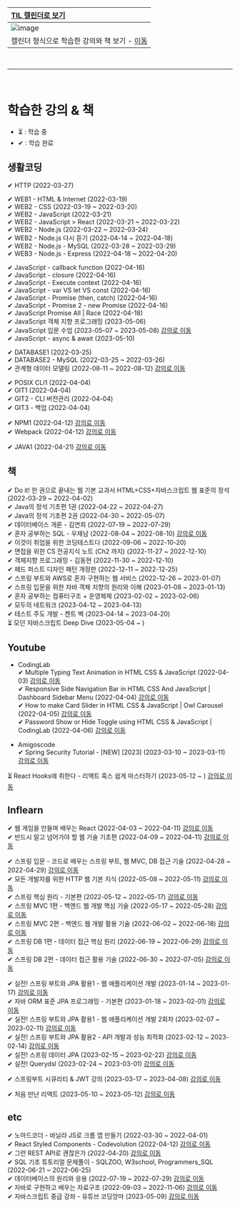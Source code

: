 |[TIL 캘린더로 보기](https://physickskim.github.io/TIL-Calendar/)|
|:---|
|![image](https://user-images.githubusercontent.com/101965836/236668226-42a0ac54-bc70-4acf-a982-ff541c3b3252.png)|
|캘린더 형식으로 학습한 강의와 책 보기 - [이동](https://physickskim.github.io/TIL-Calendar/)|  
 
<br>  

---

<br>  

# 학습한 강의 & 책   
  
- ⏳ : 학습 중
- ✔ : 학습 완료
  
## 생활코딩

<area>✔ HTTP (2022-03-27)</area>

<area>✔ WEB1 - HTML & Internet (2022-03-19)</area>    
<area>✔ WEB2 - CSS (2022-03-19 ~ 2022-03-20)</area>   
<area>✔ WEB2 - JavaScript (2022-03-21)</area>    
<area>✔ WEB2 - JavaScript > React (2022-03-21 ~ 2022-03-22)</area>   
<area>✔ WEB2 - Node.js (2022-03-22 ~ 2022-03-24)</area>    
<area>✔ WEB2 - Node.js 다시 듣기 (2022-04-14 ~ 2022-04-18)</area>    
<area>✔ WEB2 - Node.js - MySQL (2022-03-28 ~ 2022-03-29)</area>  
<area>✔ WEB3 - Node.js - Express (2022-04-18 ~ 2022-04-20)</area>  
  
<area>✔ JavaScript - callback function (2022-04-16)</area>  
<area>✔ JavaScript - closure (2022-04-16)</area>  
<area>✔ JavaScript - Execute context (2022-04-16)</area>  
<area>✔ JavaScript - var VS let VS const (2022-04-16)</area>   
<area>✔ JavaScript - Promise (then, catch) (2022-04-16)</area>   
<area>✔ JavaScript - Promise 2 - new Promise (2022-04-16)</area>   
<area>✔ JavaScript Promise All | Race (2022-04-18)</area>  
<area>✔ JavaScript 객체 지향 프로그래밍 (2023-05-06)</area>  
<area>✔ JavaScript 입문 수업 (2023-05-07 ~ 2023-05-08)</area> [강의로 이동](https://www.youtube.com/playlist?list=PLuHgQVnccGMA4uSig3hCjl7wTDeyIeZVU)  
<area>✔ JavaScript - async & await (2023-05-10)</area>  
   
<area>✔ DATABASE1 (2022-03-25)</area>  
<area>✔ DATABASE2 - MySQL (2022-03-25 ~ 2022-03-26)</area>  
<area>✔ 관계형 데이터 모델링 (2022-08-11 ~ 2022-08-12)</area> [강의로 이동](https://www.youtube.com/playlist?list=PLuHgQVnccGMDF6rHsY9qMuJMd295Yk4sa)  
  
<area>✔ POSIX CLI1 (2022-04-04)</area>  
<area>✔ GIT1 (2022-04-04)</area>  
<area>✔ GIT2 - CLI 버전관리 (2022-04-04)</area>  
<area>✔ GIT3 - 백업 (2022-04-04)</area>  
  
<area>✔ NPM1 (2022-04-12)</area> [강의로 이동](https://opentutorials.org/module/4044)    
<area>✔ Webpack (2022-04-12)</area> [강의로 이동](https://opentutorials.org/module/4566)         
  
<area>✔ JAVA1 (2022-04-21)</area> [강의로 이동](https://opentutorials.org/module/4294)
  
## 책

<area>✔ Do it! 한 권으로 끝내는 웹 기본 교과서 HTML+CSS+자바스크립트 웹 표준의 정석 (2022-03-29 ~ 2022-04-02)</area>  
<area>✔ Java의 정석 기초편 1권 (2022-04-22 ~ 2022-04-27)</area>  
<area>✔ Java의 정석 기초편 2권 (2022-04-30 ~ 2022-05-07)</area>  
<area>✔ 데이터베이스 개론 - 김연희 (2022-07-19 ~ 2022-07-29)</area>  
<area>✔ 혼자 공부하는 SQL - 우재남 (2022-08-04 ~ 2022-08-10)</area> [강의로 이동](https://www.youtube.com/playlist?list=PLVsNizTWUw7GCfy5RH27cQL5MeKYnl8Pm)   
<area>✔ 이것이 취업을 위한 코딩테스트다 (2022-09-06 ~ 2022-10-20)</area>  
<area>✔ 면접을 위한 CS 전공지식 노트 (Ch2 까지) (2022-11-27 ~ 2022-12-10)</area>  
<area>✔ 객체지향 프로그래밍 - 김동현 (2022-11-30 ~ 2022-12-10)</area>  
<area>✔ 헤드 퍼스트 디자인 패턴 개정판 (2022-12-11 ~ 2022-12-25)</area>  
<area>✔ 스프링 부트와 AWS로 혼자 구현하는 웹 서비스 (2022-12-26 ~ 2023-01-07)</area>  
<area>✔ 스프링 입문을 위한 자바 객체 지향의 원리와 이해 (2023-01-08 ~ 2023-01-13)</area>   
<area>✔ 혼자 공부하는 컴퓨터구조 + 운영체제 (2023-02-02 ~ 2023-02-06)</area>  
<area>✔ 모두의 네트워크 (2023-04-12 ~ 2023-04-13)</area>  
<area>✔ 테스트 주도 개발 - 켄트 벡 (2023-04-14 ~ 2023-04-20)</area>  
<area>⏳ 모던 자바스크립트 Deep Dive (2023-05-04 ~ )</area>
  
## Youtube  
- CodingLab  
<area>✔ Multiple Typing Text Animation in HTML CSS & JavaScript (2022-04-03)</area> [강의로 이동](https://www.youtube.com/watch?v=nxoHR9lltK0&list=PLImJ3umGjxdAuARwziklrT2QEELizOMtr&index=31)  
<area>✔ Responsive Side Navigation Bar in HTML CSS And JavaScript | Dashboard Sidebar Menu (2022-04-04)</area> [강의로 이동](https://www.youtube.com/watch?v=wEfaoAa99XY)   
<area>✔ How to make Card Slider in HTML CSS & JavaScript | Owl Carousel (2022-04-05)</area> [강의로 이동](https://www.youtube.com/watch?v=BKKcGb80MOs)   
<area>✔ Password Show or Hide Toggle using HTML CSS & JavaScript | CodingLab (2022-04-06)</area> [강의로 이동](https://www.youtube.com/watch?v=aIff0nalld0)    
  
- Amigoscode  
<area>✔ Spring Security Tutorial - [NEW] [2023] (2023-03-10 ~ 2023-03-11)</area> [강의로 이동](https://www.youtube.com/watch?v=b9O9NI-RJ3o)   

<area>⏳ React Hooks에 취한다 - 리액트 훅스 쉽게 마스터하기 (2023-05-12 ~ ) [강의로 이동](https://www.youtube.com/playlist?list=PLZ5oZ2KmQEYjwhSxjB_74PoU6pmFzgVMO)  
  
## Inflearn 
<area>✔ 웹 게임을 만들며 배우는 React (2022-04-03 ~ 2022-04-11)</area> [강의로 이동](https://www.inflearn.com/course/web-game-react)  
<area>✔ 반드시 알고 넘어가야 할 웹 기술 기초편 (2022-04-09 ~ 2022-04-11)</area> [강의로 이동](https://www.inflearn.com/course/%EC%9B%B9-%EA%B8%B0%EC%88%A0-%EA%B8%B0%EC%B4%88)   
  
<area>✔ 스프링 입문 - 코드로 배우는 스프링 부트, 웹 MVC, DB 접근 기술 (2022-04-28 ~ 2022-04-29)</area> [강의로 이동](https://www.inflearn.com/course/%EC%8A%A4%ED%94%84%EB%A7%81-%EC%9E%85%EB%AC%B8-%EC%8A%A4%ED%94%84%EB%A7%81%EB%B6%80%ED%8A%B8)   
<area>✔ 모든 개발자를 위한 HTTP 웹 기본 지식 (2022-05-08 ~ 2022-05-11)</area> [강의로 이동](https://www.inflearn.com/course/http-%EC%9B%B9-%EB%84%A4%ED%8A%B8%EC%9B%8C%ED%81%AC)  
<area>✔ 스프링 핵심 원리 - 기본편 (2022-05-12 ~ 2022-05-17)</area> [강의로 이동](https://www.inflearn.com/course/%EC%8A%A4%ED%94%84%EB%A7%81-%ED%95%B5%EC%8B%AC-%EC%9B%90%EB%A6%AC-%EA%B8%B0%EB%B3%B8%ED%8E%B8)   
<area>✔ 스프링 MVC 1편 - 백엔드 웹 개발 핵심 기술 (2022-05-17 ~ 2022-05-28)</area> [강의로 이동](https://www.inflearn.com/course/%EC%8A%A4%ED%94%84%EB%A7%81-mvc-1)   
<area>✔ 스프링 MVC 2편 - 백엔드 웹 개발 활용 기술 (2022-06-02 ~ 2022-06-18)</area> [강의로 이동](https://www.inflearn.com/course/%EC%8A%A4%ED%94%84%EB%A7%81-mvc-2)  
<area>✔ 스프링 DB 1편 - 데이터 접근 핵심 원리 (2022-06-19 ~ 2022-06-29)</area> [강의로 이동](https://www.inflearn.com/course/%EC%8A%A4%ED%94%84%EB%A7%81-db-1)   
<area>✔ 스프링 DB 2편 - 데이터 접근 활용 기술 (2022-06-30 ~ 2022-07-05)</area> [강의로 이동](https://www.inflearn.com/course/%EC%8A%A4%ED%94%84%EB%A7%81-db-2)  
    
<area>✔ 실전! 스프링 부트와 JPA 활용1 - 웹 애플리케이션 개발 (2023-01-14 ~ 2023-01-17)</area> [강의로 이동](https://www.inflearn.com/course/%EC%8A%A4%ED%94%84%EB%A7%81%EB%B6%80%ED%8A%B8-JPA-%ED%99%9C%EC%9A%A9-1)  
<area>✔ 자바 ORM 표준 JPA 프로그래밍 - 기본편 (2023-01-18 ~ 2023-02-01)</area> [강의로 이동](https://www.inflearn.com/course/ORM-JPA-Basic/dashboard)  
<area>✔ 실전! 스프링 부트와 JPA 활용1 - 웹 애플리케이션 개발 2회차 (2023-02-07 ~ 2023-02-11)</area> [강의로 이동](https://www.inflearn.com/course/%EC%8A%A4%ED%94%84%EB%A7%81%EB%B6%80%ED%8A%B8-JPA-%ED%99%9C%EC%9A%A9-1)    
<area>✔ 실전! 스프링 부트와 JPA 활용2 - API 개발과 성능 최적화 (2023-02-12 ~ 2023-02-14)</area> [강의로 이동](https://www.inflearn.com/course/%EC%8A%A4%ED%94%84%EB%A7%81%EB%B6%80%ED%8A%B8-JPA-API%EA%B0%9C%EB%B0%9C-%EC%84%B1%EB%8A%A5%EC%B5%9C%EC%A0%81%ED%99%94/dashboard)   
<area>✔ 실전! 스프링 데이터 JPA (2023-02-15 ~ 2023-02-22)</area> [강의로 이동](https://www.inflearn.com/course/%EC%8A%A4%ED%94%84%EB%A7%81-%EB%8D%B0%EC%9D%B4%ED%84%B0-JPA-%EC%8B%A4%EC%A0%84/dashboard)   
<area>✔ 실전! Querydsl (2023-02-24 ~ 2023-03-01)</area> [강의로 이동](https://www.inflearn.com/course/querydsl-%EC%8B%A4%EC%A0%84/dashboard)   
   
<area>✔ 스프링부트 시큐리티 & JWT 강의 (2023-03-17 ~ 2023-04-08)</area> [강의로 이동](https://www.inflearn.com/course/%EC%8A%A4%ED%94%84%EB%A7%81%EB%B6%80%ED%8A%B8-%EC%8B%9C%ED%81%90%EB%A6%AC%ED%8B%B0)   
  
<area>✔ 처음 만난 리액트 (2023-05-10 ~ 2023-05-12)</area> [강의로 이동](https://www.inflearn.com/course/%EC%B2%98%EC%9D%8C-%EB%A7%8C%EB%82%9C-%EB%A6%AC%EC%95%A1%ED%8A%B8)     
  
## etc
<area>✔ 노마드코더 - 바닐라 JS로 크롬 앱 만들기 (2022-03-30 ~ 2022-04-01)</area>   
<area>✔ React Styled Components - Codevolution (2022-04-12)</area> [강의로 이동](https://www.youtube.com/playlist?list=PLC3y8-rFHvwgu-G08-7ovbN9EyhF_cltM)  
<area>✔ 그런 REST API로 괜찮은가 (2022-04-20)</area> [강의로 이동](https://www.youtube.com/watch?v=RP_f5dMoHFc)  
<area>✔ SQL 기초 튜토리얼 문제풀이 - SQLZOO, W3school, Programmers_SQL (2022-06-21 ~ 2022-06-25)</area>  
<area>✔ 데이터베이스의 원리와 응용 (2022-07-19 ~ 2022-07-29)</area> [강의로 이동](http://www.kocw.net/home/search/kemView.do?kemId=1163794)   
<area>✔ 자바로 구현하고 배우는 자료구조 (2022-09-03 ~ 2022-11-06)</area> [강의로 이동](https://www.boostcourse.org/cs204/joinLectures/145114)  
<area>✔ 자바스크립트 중급 강좌 - 유튜브 코딩앙마 (2023-05-09)</area> [강의로 이동](https://www.youtube.com/watch?v=4_WLS9Lj6n4)  

